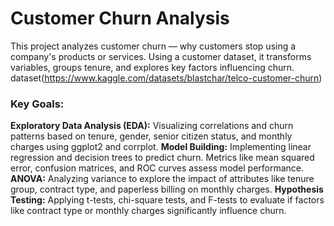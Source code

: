 # **Customer Churn Analysis**
This project analyzes customer churn — why customers stop using a company's products or services.
Using a customer dataset, it transforms variables, groups tenure, and explores key factors influencing churn.
dataset(https://www.kaggle.com/datasets/blastchar/telco-customer-churn)

### Key Goals:
**Exploratory Data Analysis (EDA):** Visualizing correlations and churn patterns based on tenure, gender, senior citizen status, and monthly charges using ggplot2 and corrplot.
**Model Building:** Implementing linear regression and decision trees to predict churn. Metrics like mean squared error, confusion matrices, and ROC curves assess model performance.
**ANOVA:** Analyzing variance to explore the impact of attributes like tenure group, contract type, and paperless billing on monthly charges.
**Hypothesis Testing:** Applying t-tests, chi-square tests, and F-tests to evaluate if factors like contract type or monthly charges significantly influence churn.
